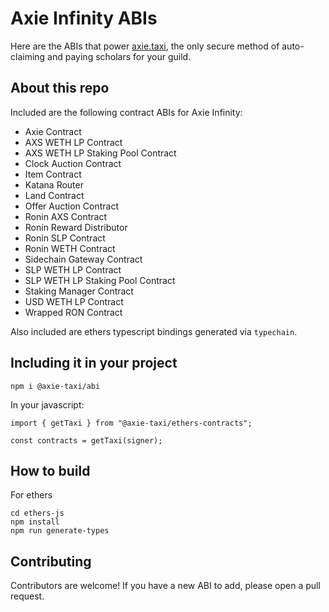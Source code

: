 # Axie Infinity ABIs

Here are the ABIs that power [axie.taxi](https://axie.taxi), the only secure method of auto-claiming and paying scholars for your guild.

## About this repo

Included are the following contract ABIs for Axie Infinity:

- Axie Contract
- AXS WETH LP Contract
- AXS WETH LP Staking Pool Contract
- Clock Auction Contract
- Item Contract
- Katana Router
- Land Contract
- Offer Auction Contract
- Ronin AXS Contract
- Ronin Reward Distributor
- Ronin SLP Contract
- Ronin WETH Contract
- Sidechain Gateway Contract
- SLP WETH LP Contract
- SLP WETH LP Staking Pool Contract
- Staking Manager Contract
- USD WETH LP Contract
- Wrapped RON Contract

Also included are ethers typescript bindings generated via `typechain`.

## Including it in your project

```
npm i @axie-taxi/abi
```

In your javascript:

```
import { getTaxi } from "@axie-taxi/ethers-contracts";

const contracts = getTaxi(signer);
```

## How to build

For ethers

```
cd ethers-js
npm install
npm run generate-types
```

## Contributing

Contributors are welcome! If you have a new ABI to add, please open a pull request.
